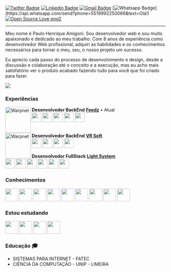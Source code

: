 

<p align="center">
   
[![Twitter Badge](https://img.shields.io/badge/-@pauloamigoni-1ca0f1?style=flat-square&labelColor=1ca0f1&logo=twitter&logoColor=white&link=https://twitter.com/pauloamigoni)](https://twitter.com/pauloamigoni) [![Linkedin Badge](https://img.shields.io/badge/-PauloAmigoni-blue?style=flat-square&logo=Linkedin&logoColor=white&link=https://www.linkedin.com/in/paulo-henrique-amigoni-a7076732/)](https://www.linkedin.com/in/paulo-henrique-amigoni-a7076732/) [![Gmail Badge](https://img.shields.io/badge/-paulo.amigoni@gmail.com-c14438?style=flat-square&logo=Gmail&logoColor=white&link=mailto:paulo.amigoni@gmail.com)](mailto:paulo.amigoni@gmail.com) [![Whatsapp Badge](https://img.shields.io/badge/-Whatsapp-4CA143?style=flat-square&labelColor=4CA143&logo=whatsapp&logoColor=white&link=https://api.whatsapp.com/send?phone=5519992250066&text=Olá!)](https://api.whatsapp.com/send?phone=5519992250066&text=Olá!)  [![Open Source Love png2](https://badges.frapsoft.com/os/v2/open-source.png?v=103)](https://github.com/ellerbrock/open-source-badges/)

</p>

<p align="center">
   <hr/>
</p>


Meu nome é Paulo Henrique Amigoni. Sou desenvolvedor web e sou muito apaixonado e dedicado ao meu trabalho. Com 8 anos de experiência como desenvolvedor Web profissional, adquiri as habilidades e os conhecimentos necessários para tornar o meu, seu, o nosso projeto um sucesso.

Eu aprecio cada passo do processo de desenvolvimento e design, desde a discussão e colaboração até o conceito e a execução, mas eu acho mais satisfatório ver o produto acabado fazendo tudo para você que foi criado para fazer.

<p align="left">
   <img src="http://img.shields.io/static/v1?label=WEB&message=DEVELOPER&color=RED&style=for-the-badge"/>
</p>


### Experiências

[<img align="left" height="auto" width="80px" alt="Warpnet" src="https://www.feedz.com.br/assets/img/growth/totvs.webp"/>](https://www.feedz.com.br/)

**Desenvolvedor BackEnd** 
[**Feedz**](https://www.feedz.com.br/) • Atual 
<br/>
<img src="https://cdn.jsdelivr.net/gh/devicons/devicon/icons/php/php-plain.svg" width="30" height="30" />  <img src="https://cdn.jsdelivr.net/gh/devicons/devicon/icons/laravel/laravel-plain-wordmark.svg" width="30" height="30" />  <img src="https://cdn.jsdelivr.net/gh/devicons/devicon/icons/mysql/mysql-original-wordmark.svg" width="30" height="30" />  <img src="https://cdn.jsdelivr.net/gh/devicons/devicon/icons/javascript/javascript-original.svg" width="30" height="30" />  <img src="https://cdn.jsdelivr.net/gh/devicons/devicon/icons/vuejs/vuejs-original-wordmark.svg" width="30" height="30" /> \
<br/>


[<img align="left" height="auto" width="80px" alt="Warpnet" src="https://www.vrsoft.com.br/storage/settings/May2021/lZA5eprMiWbhXfVBCF39.png"/>](https://www.vrsoft.com.br/)

**Desenvolvedor BackEnd** 
[**VR Soft**](https://www.vrsoft.com.br/) 
<br/>
<img src="https://cdn.jsdelivr.net/gh/devicons/devicon/icons/php/php-plain.svg" width="30" height="30" />  <img src="https://cdn.jsdelivr.net/gh/devicons/devicon/icons/mysql/mysql-original-wordmark.svg" width="30" height="30" />  <img src="https://cdn.jsdelivr.net/gh/devicons/devicon/icons/javascript/javascript-original.svg" width="30" height="30" />  <img src="https://cdn.jsdelivr.net/gh/devicons/devicon/icons/vuejs/vuejs-original-wordmark.svg" width="30" height="30" /> 
<br/>

**Desenvolvedor FullStack** 
[**Light System**](https://www.lightsystemsoft.com.br/)
<br/>
<img src="https://cdn.jsdelivr.net/gh/devicons/devicon/icons/php/php-plain.svg" width="30" height="30" />  <img src="https://cdn.jsdelivr.net/gh/devicons/devicon/icons/mysql/mysql-original-wordmark.svg" width="30" height="30" />  <img src="https://cdn.jsdelivr.net/gh/devicons/devicon/icons/javascript/javascript-original.svg" width="30" height="30" />  <img src="https://cdn.jsdelivr.net/gh/devicons/devicon/icons/jquery/jquery-original-wordmark.svg" width="30" height="30" /> <img src="https://cdn.jsdelivr.net/gh/devicons/devicon/icons/codeigniter/codeigniter-plain-wordmark.svg" width="30" height="30" />  <img src="https://cdn.jsdelivr.net/gh/devicons/devicon/icons/postgresql/postgresql-original-wordmark.svg" width="30" height="30" /> 
<br/>


### Conhecimentos

<img src="https://cdn.jsdelivr.net/gh/devicons/devicon/icons/php/php-plain.svg" width="40" height="40" /> <img src="https://cdn.jsdelivr.net/gh/devicons/devicon/icons/html5/html5-original-wordmark.svg" width="40" height="40" /> <img src="https://cdn.jsdelivr.net/gh/devicons/devicon/icons/css3/css3-original-wordmark.svg" width="40" height="40" /> <img src="https://cdn.jsdelivr.net/gh/devicons/devicon/icons/javascript/javascript-original.svg" width="40" height="40" /> <img src="https://cdn.jsdelivr.net/gh/devicons/devicon/icons/jquery/jquery-original-wordmark.svg" width="40" height="40" /> <img src="https://cdn.jsdelivr.net/gh/devicons/devicon/icons/codeigniter/codeigniter-plain-wordmark.svg" width="40" height="40" /> <img src="https://cdn.jsdelivr.net/gh/devicons/devicon/icons/laravel/laravel-plain-wordmark.svg" width="40" height="40" />  <img src="https://cdn.jsdelivr.net/gh/devicons/devicon/icons/mysql/mysql-original-wordmark.svg" width="40" height="40" /> <img src="https://cdn.jsdelivr.net/gh/devicons/devicon/icons/postgresql/postgresql-original-wordmark.svg" width="40" height="40" />

### Estou estudando

<img src="https://cdn.jsdelivr.net/gh/devicons/devicon/icons/typescript/typescript-original.svg"  width="40" height="40" /> <img src="https://cdn.jsdelivr.net/gh/devicons/devicon/icons/vuejs/vuejs-original-wordmark.svg" width="40" height="40" /> <img src="https://cdn.jsdelivr.net/gh/devicons/devicon/icons/react/react-original-wordmark.svg" width="40" height="40" /> <img src="https://cdn.jsdelivr.net/gh/devicons/devicon/icons/nodejs/nodejs-original-wordmark.svg" width="40" height="40" /> 
          

### Educação  :mortar_board:
- SISTEMAS PARA INTERNET - FATEC 
- CIÊNCIA DA COMPUTAÇÃO - UNIP - LIMEIRA

